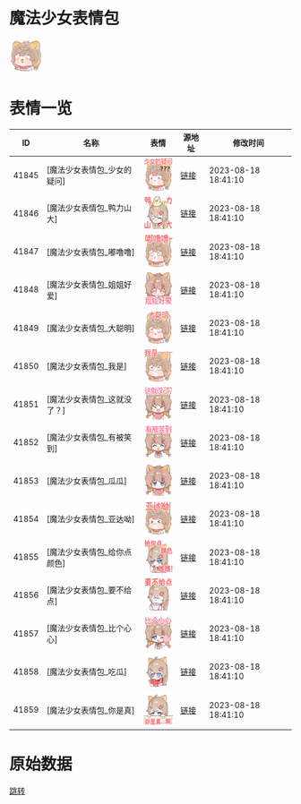 # 魔法少女表情包

<img src="./cover.png" height="60" alt="cover" />

# 表情一览

|ID|名称|表情|源地址|修改时间|
|----|----|----|----|----|
|41845|[魔法少女表情包_少女的疑问]|<img src="./pic/041845_%5B魔法少女表情包_少女的疑问%5D.png" height="60" alt="少女的疑问"/>|[链接](https://i0.hdslb.com/bfs/garb/28bbbd4115a784d5df6400e35c4ff348e58f14ca.png)|2023-08-18 18:41:10|
|41846|[魔法少女表情包_鸭力山大]|<img src="./pic/041846_%5B魔法少女表情包_鸭力山大%5D.png" height="60" alt="鸭力山大"/>|[链接](https://i0.hdslb.com/bfs/garb/fbfa11127699b803903a7743c63fd62d86951862.png)|2023-08-18 18:41:10|
|41847|[魔法少女表情包_嘟噜噜]|<img src="./pic/041847_%5B魔法少女表情包_嘟噜噜%5D.png" height="60" alt="嘟噜噜"/>|[链接](https://i0.hdslb.com/bfs/garb/ddfac1bf0f229294dcfa8bb5c7743613d66e0d39.png)|2023-08-18 18:41:10|
|41848|[魔法少女表情包_姐姐好爱]|<img src="./pic/041848_%5B魔法少女表情包_姐姐好爱%5D.png" height="60" alt="姐姐好爱"/>|[链接](https://i0.hdslb.com/bfs/garb/62d3d713e64e15a7568f9375b030ac39dcc192b2.png)|2023-08-18 18:41:10|
|41849|[魔法少女表情包_大聪明]|<img src="./pic/041849_%5B魔法少女表情包_大聪明%5D.png" height="60" alt="大聪明"/>|[链接](https://i0.hdslb.com/bfs/garb/8f85914e1c89b00a76e6bab525ae4f3991fe85f9.png)|2023-08-18 18:41:10|
|41850|[魔法少女表情包_我是]|<img src="./pic/041850_%5B魔法少女表情包_我是%5D.png" height="60" alt="我是"/>|[链接](https://i0.hdslb.com/bfs/garb/dcca5a0b0cd2b4e9cdace1069cbb21542972fb59.png)|2023-08-18 18:41:10|
|41851|[魔法少女表情包_这就没了？]|<img src="./pic/041851_%5B魔法少女表情包_这就没了？%5D.png" height="60" alt="这就没了？"/>|[链接](https://i0.hdslb.com/bfs/garb/2ad1ef3111cb3d6d6828b347f25dcfd07f73c21f.png)|2023-08-18 18:41:10|
|41852|[魔法少女表情包_有被笑到]|<img src="./pic/041852_%5B魔法少女表情包_有被笑到%5D.png" height="60" alt="有被笑到"/>|[链接](https://i0.hdslb.com/bfs/garb/da9426bf206f22175ab16c0aa0d5b21dfb5ae147.png)|2023-08-18 18:41:10|
|41853|[魔法少女表情包_瓜瓜]|<img src="./pic/041853_%5B魔法少女表情包_瓜瓜%5D.png" height="60" alt="瓜瓜"/>|[链接](https://i0.hdslb.com/bfs/garb/0082033120a6516015d1fefbed1323d56abd97fd.png)|2023-08-18 18:41:10|
|41854|[魔法少女表情包_亚达呦]|<img src="./pic/041854_%5B魔法少女表情包_亚达呦%5D.png" height="60" alt="亚达呦"/>|[链接](https://i0.hdslb.com/bfs/garb/40781cc224b0cbccb727f1272e66c0c81e7b690a.png)|2023-08-18 18:41:10|
|41855|[魔法少女表情包_给你点颜色]|<img src="./pic/041855_%5B魔法少女表情包_给你点颜色%5D.png" height="60" alt="给你点颜色"/>|[链接](https://i0.hdslb.com/bfs/garb/927c9a780de5afa976b7a81eecae398f90f3271d.png)|2023-08-18 18:41:10|
|41856|[魔法少女表情包_要不给点]|<img src="./pic/041856_%5B魔法少女表情包_要不给点%5D.png" height="60" alt="要不给点"/>|[链接](https://i0.hdslb.com/bfs/garb/4966adda06f0934c794c3ead70f894ec1d251bd6.png)|2023-08-18 18:41:10|
|41857|[魔法少女表情包_比个心心]|<img src="./pic/041857_%5B魔法少女表情包_比个心心%5D.png" height="60" alt="比个心心"/>|[链接](https://i0.hdslb.com/bfs/garb/ec399f3d625b0c078e73c3baed671c571a839c99.png)|2023-08-18 18:41:10|
|41858|[魔法少女表情包_吃瓜]|<img src="./pic/041858_%5B魔法少女表情包_吃瓜%5D.png" height="60" alt="吃瓜"/>|[链接](https://i0.hdslb.com/bfs/garb/3a6fe2d3b268156d0c00c64e3d64452232f781fe.png)|2023-08-18 18:41:10|
|41859|[魔法少女表情包_你是真]|<img src="./pic/041859_%5B魔法少女表情包_你是真%5D.png" height="60" alt="你是真"/>|[链接](https://i0.hdslb.com/bfs/garb/910b80353f578d15a625a9ab457a2df8f267859c.png)|2023-08-18 18:41:10|

# 原始数据

[跳转](./raw.json)

